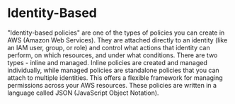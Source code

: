 # Identity-Based

"Identity-based policies" are one of the types of policies you can create in AWS (Amazon Web Services). They are attached directly to an identity (like an IAM user, group, or role) and control what actions that identity can perform, on which resources, and under what conditions. There are two types - inline and managed. Inline policies are created and managed individually, while managed policies are standalone policies that you can attach to multiple identities. This offers a flexible framework for managing permissions across your AWS resources. These policies are written in a language called JSON (JavaScript Object Notation).
